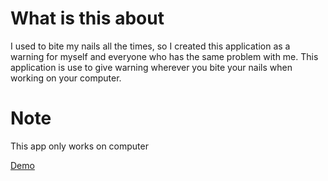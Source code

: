# What is this about
  I used to bite my nails all the times, so I created this application as a warning for myself and everyone who has the same problem with me. This application is use to give warning wherever you bite your nails when working on your computer.

# Note 
This app only works on computer

[Demo](https://dont-bite-your-nails.netlify.app/)
